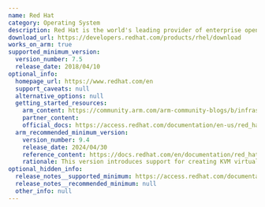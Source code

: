 ```yaml
---
name: Red Hat
category: Operating System
description: Red Hat is the world's leading provider of enterprise open-source solutions, including high-performing linux, cloud, container, and Kubernetes technologies.
download_url: https://developers.redhat.com/products/rhel/download
works_on_arm: true
supported_minimum_version:
  version_number: 7.5
  release_date: 2018/04/10
optional_info:
  homepage_url: https://www.redhat.com/en
  support_caveats: null
  alternative_options: null
  getting_started_resources:
    arm_content: https://community.arm.com/arm-community-blogs/b/infrastructure-solutions-blog/posts/software-innovations-with-red-hat-and-arm
    partner_content:
    official_docs: https://access.redhat.com/documentation/en-us/red_hat_enterprise_linux/9/html/performing_a_standard_rhel_9_installation/assembly_installing-on-amd64-intel-64-and-64-bit-arm_installing-rhel
  arm_recommended_minimum_version:
    version_number: 9.4
    release_date: 2024/04/30
    reference_content: https://docs.redhat.com/en/documentation/red_hat_enterprise_linux/9/html-single/9.4_release_notes/index#new-features-virtualization
    rationale: This version introduces support for creating KVM virtual machines on systems that use Arm64/Aarch64 CPUs.
optional_hidden_info:
  release_notes__supported_minimum: https://access.redhat.com/documentation/en-us/red_hat_enterprise_linux/7/html/7.5_release_notes/chap-red_hat_enterprise_linux-7.5_release_notes-rhel_for_arm#doc-wrapper
  release_notes__recommended_minimum: null
  other_info: null
---
```

